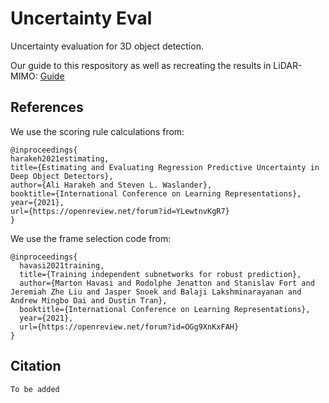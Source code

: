 # Uncertainty Eval

Uncertainty evaluation for 3D object detection.

Our guide to this respository as well as recreating the results in LiDAR-MIMO:
[Guide](guide/README.md)


## References
We use the scoring rule calculations from:
```
@inproceedings{
harakeh2021estimating,
title={Estimating and Evaluating Regression Predictive Uncertainty in Deep Object Detectors},
author={Ali Harakeh and Steven L. Waslander},
booktitle={International Conference on Learning Representations},
year={2021},
url={https://openreview.net/forum?id=YLewtnvKgR7}
}
```

We use the frame selection code from:
```
@inproceedings{
  havasi2021training,
  title={Training independent subnetworks for robust prediction},
  author={Marton Havasi and Rodolphe Jenatton and Stanislav Fort and Jeremiah Zhe Liu and Jasper Snoek and Balaji Lakshminarayanan and Andrew Mingbo Dai and Dustin Tran},
  booktitle={International Conference on Learning Representations},
  year={2021},
  url={https://openreview.net/forum?id=OGg9XnKxFAH}
}
```

## Citation

```
To be added
```
